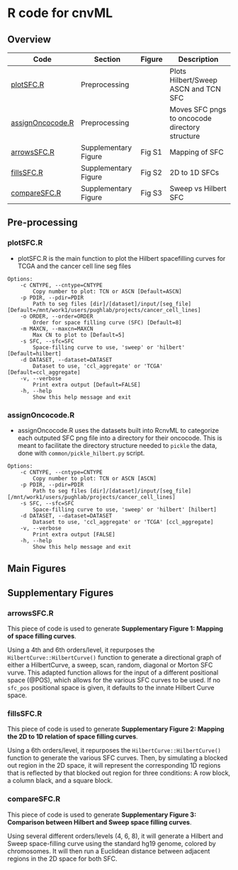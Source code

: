 # R code for cnvML
## Overview

| Code | Section | Figure | Description |
|------|------|------|------|
| <a href="#plotsfcr">plotSFC.R</a> | Preprocessing |  | Plots Hilbert/Sweep ASCN and TCN SFC |
| <a href="#assignoncocoder">assignOncocode.R</a> | Preprocessing |  | Moves SFC pngs to oncocode directory structure |
| <a href="#arrowssfcr">arrowsSFC.R</a> | Supplementary Figure | Fig S1 | Mapping of SFC |
| <a href="#comparesfcr">fillsSFC.R</a> | Supplementary Figure | Fig S2 | 2D to 1D SFCs |
| <a href="#comparesfcr">compareSFC.R</a> | Supplementary Figure | Fig S3 | Sweep vs Hilbert SFC |

## Pre-processing
### plotSFC.R
* plotSFC.R is the main function to plot the Hilbert spacefilling curves for TCGA and the cancer cell line seg files
```
Options:
	-c CNTYPE, --cntype=CNTYPE
		Copy number to plot: TCN or ASCN [Default=ASCN]
	-p PDIR, --pdir=PDIR
		Path to seg files [dir]/[dataset]/input/[seg_file] [Default=/mnt/work1/users/pughlab/projects/cancer_cell_lines]
	-o ORDER, --order=ORDER
		Order for space filling curve (SFC) [Default=8]
	-m MAXCN, --maxcn=MAXCN
		Max CN to plot to [Default=5]
	-s SFC, --sfc=SFC
		Space-filling curve to use, 'sweep' or 'hilbert' [Default=hilbert]
	-d DATASET, --dataset=DATASET
		Dataset to use, 'ccl_aggregate' or 'TCGA' [Default=ccl_aggregate]
	-v, --verbose
		Print extra output [Default=FALSE]
	-h, --help
		Show this help message and exit
```

### assignOncocode.R
* assignOncocode.R uses the datasets built into RcnvML to categorize each outputed SFC png file into a directory for their oncocode. This is meant to facilitate the directory structure needed to `pickle` the data, done with `common/pickle_hilbert.py` script.
```
Options:
	-c CNTYPE, --cntype=CNTYPE
		Copy number to plot: TCN or ASCN [ASCN]
	-p PDIR, --pdir=PDIR
		Path to seg files [dir]/[dataset]/input/[seg_file] [/mnt/work1/users/pughlab/projects/cancer_cell_lines]
	-s SFC, --sfc=SFC
		Space-filling curve to use, 'sweep' or 'hilbert' [hilbert]
	-d DATASET, --dataset=DATASET
		Dataset to use, 'ccl_aggregate' or 'TCGA' [ccl_aggregate]
	-v, --verbose
		Print extra output [FALSE]
	-h, --help
		Show this help message and exit
```

## Main Figures

## Supplementary Figures
### arrowsSFC.R 
This piece of code is used to generate **Supplementary Figure 1: Mapping of space filling curves**.

Using a 4th and 6th orders/level, it repurposes the `HilbertCurve::HilbertCurve()` function to generate a directional graph of either a HilbertCurve, a sweep, scan, random, diagonal or Morton SFC vurve. This adapted function allows for the input of a different positional space (@POS), which allows for the various SFC curves to be used. If no `sfc_pos` positional space is given, it defaults to the innate Hilbert Curve space.

### fillsSFC.R 
This piece of code is used to generate **Supplementary Figure 2: Mapping the 2D to 1D relation of space filling curves**.

Using a 6th orders/level, it repurposes the `HilbertCurve::HilbertCurve()` function to generate the various SFC curves. Then, by simulating a blocked out region in the 2D space, it will represent the corresponding 1D regions that is reflected by that blocked out region for three conditions: A row block, a column black, and a square block.

### compareSFC.R 
This piece of code is used to generate **Supplementary Figure 3: Comparison between Hilbert and Sweep space filling curves**.

Using several different orders/levels (4, 6, 8), it will generate a Hilbert and Sweep space-filling curve using the standard hg19 genome, colored by chromosomes. It will then run a Euclidean distance between adjacent regions in the 2D space for both SFC.

